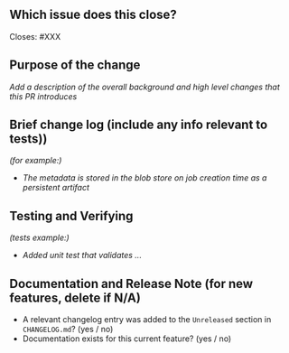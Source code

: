 <!-- < < < < < < < < < < < < < < < < < < < < < < < < < < < < < < < < < ☺
v                               ✰  Thanks for creating a PR! ✰    
☺ > > > > > > > > > > > > > > > > > > > > > > > > > > > > > > > > >  -->
## Which issue does this close?
Closes: #XXX
## Purpose of the change
*Add a description of the overall background and high level changes that this PR introduces*

## Brief change log (include any info relevant to tests))
*(for example:)*
  - *The metadata is stored in the blob store on job creation time as a persistent artifact*
## Testing and Verifying
*(tests example:)*
  - *Added unit test that validates ...*
## Documentation and Release Note (for new features, delete if N/A)
  - A relevant changelog entry was added to the `Unreleased` section in `CHANGELOG.md`? (yes / no)
  - Documentation exists for this current feature? (yes / no)
 